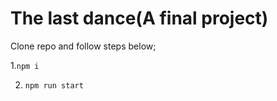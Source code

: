 # The last dance(A final project)

Clone repo and follow steps below;

1.`npm i`

2. `npm run start`